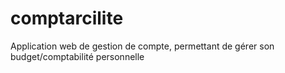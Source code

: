 # comptarcilite
Application web de gestion de compte, permettant de gérer son budget/comptabilité personnelle
